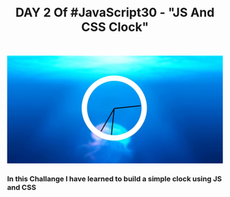 <h1 align="center">DAY 2 Of #JavaScript30 - "JS And CSS Clock"</h1>
<br>
<p align="center">
  <img src="CLOCK.jpg"/>
</p>
<h3> In this Challange I have learned to build a simple clock using JS and CSS</h3>
